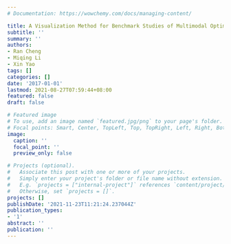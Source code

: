 ```yaml
---
# Documentation: https://wowchemy.com/docs/managing-content/

title: A Visualization Method for Benchmark Studies of Multimodal Optimization
subtitle: ''
summary: ''
authors:
- Ran Cheng
- Miqing Li
- Xin Yao
tags: []
categories: []
date: '2017-01-01'
lastmod: 2021-08-27T07:59:44+08:00
featured: false
draft: false

# Featured image
# To use, add an image named `featured.jpg/png` to your page's folder.
# Focal points: Smart, Center, TopLeft, Top, TopRight, Left, Right, BottomLeft, Bottom, BottomRight.
image:
  caption: ''
  focal_point: ''
  preview_only: false

# Projects (optional).
#   Associate this post with one or more of your projects.
#   Simply enter your project's folder or file name without extension.
#   E.g. `projects = ["internal-project"]` references `content/project/deep-learning/index.md`.
#   Otherwise, set `projects = []`.
projects: []
publishDate: '2021-11-23T11:21:24.237044Z'
publication_types:
- '1'
abstract: ''
publication: ''
---
```


